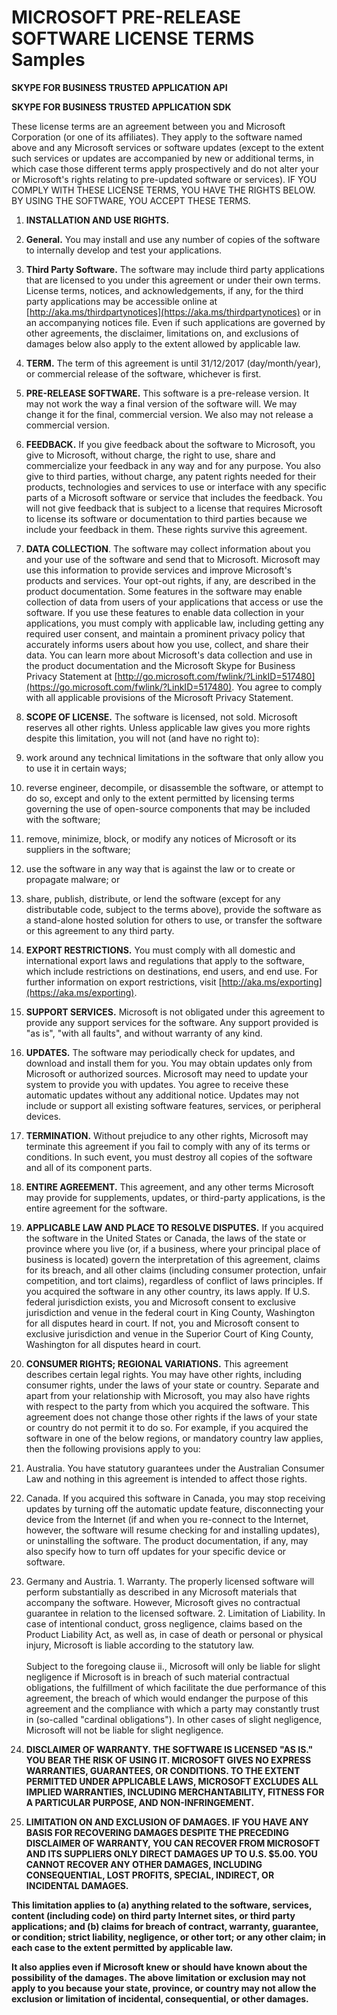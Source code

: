 # MICROSOFT PRE-RELEASE SOFTWARE LICENSE TERMS Samples

**SKYPE FOR BUSINESS TRUSTED APPLICATION API**

**SKYPE FOR BUSINESS TRUSTED APPLICATION SDK**

These license terms are an agreement between you and Microsoft Corporation (or one of its affiliates). They apply to the software named above and any Microsoft services or software updates (except to the extent such services or updates are accompanied by new or additional terms, in which case those different terms apply prospectively and do not alter your or Microsoft&#39;s rights relating to pre-updated software or services). IF YOU COMPLY WITH THESE LICENSE TERMS, YOU HAVE THE RIGHTS BELOW.  BY USING THE SOFTWARE, YOU ACCEPT THESE TERMS.

1. **INSTALLATION AND USE RIGHTS.**
  1. **General.** You may install and use any number of copies of the software to internally develop and test your applications.
  2. **Third Party Software.** The software may include third party applications that are licensed to you under this agreement or under their own terms. License terms, notices, and acknowledgements, if any, for the third party applications may be accessible online at [http://aka.ms/thirdpartynotices](https://aka.ms/thirdpartynotices) or in an accompanying notices file. Even if such applications are governed by other agreements, the disclaimer, limitations on, and exclusions of damages below also apply to the extent allowed by applicable law.
2. **TERM.** The term of this agreement is until 31/12/2017 (day/month/year), or commercial release of the software, whichever is first.
3. **PRE-RELEASE SOFTWARE.** This software is a pre-release version. It may not work the way a final version of the software will. We may change it for the final, commercial version. We also may not release a commercial version.
4. **FEEDBACK.** If you give feedback about the software to Microsoft, you give to Microsoft, without charge, the right to use, share and commercialize your feedback in any way and for any purpose. You also give to third parties, without charge, any patent rights needed for their products, technologies and services to use or interface with any specific parts of a Microsoft software or service that includes the feedback. You will not give feedback that is subject to a license that requires Microsoft to license its software or documentation to third parties because we include your feedback in them. These rights survive this agreement.
5. **DATA COLLECTION**. The software may collect information about you and your use of the software and send that to Microsoft. Microsoft may use this information to provide services and improve Microsoft&#39;s products and services. Your opt-out rights, if any, are described in the product documentation. Some features in the software may enable collection of data from users of your applications that access or use the software. If you use these features to enable data collection in your applications, you must comply with applicable law, including getting any required user consent, and maintain a prominent privacy policy that accurately informs users about how you use, collect, and share their data. You can learn more about Microsoft&#39;s data collection and use in the product documentation and the Microsoft Skype for Business Privacy Statement at [http://go.microsoft.com/fwlink/?LinkID=517480](https://go.microsoft.com/fwlink/?LinkID=517480). You agree to comply with all applicable provisions of the Microsoft Privacy Statement.
6. **SCOPE OF LICENSE.** The software is licensed, not sold. Microsoft reserves all other rights. Unless applicable law gives you more rights despite this limitation, you will not (and have no right to):
  1. work around any technical limitations in the software that only allow you to use it in certain ways;
  2. reverse engineer, decompile, or disassemble the software, or attempt to do so, except and only to the extent permitted by licensing terms governing the use of open-source components that may be included with the software;
  3. remove, minimize, block, or modify any notices of Microsoft or its suppliers in the software;
  4. use the software in any way that is against the law or to create or propagate malware; or
  5. share, publish, distribute, or lend the software (except for any distributable code, subject to the terms above), provide the software as a stand-alone hosted solution for others to use, or transfer the software or this agreement to any third party.
7. **EXPORT RESTRICTIONS.** You must comply with all domestic and international export laws and regulations that apply to the software, which include restrictions on destinations, end users, and end use. For further information on export restrictions, visit [http://aka.ms/exporting](https://aka.ms/exporting).
8. **SUPPORT SERVICES.** Microsoft is not obligated under this agreement to provide any support services for the software. Any support provided is &quot;as is&quot;, &quot;with all faults&quot;, and without warranty of any kind.
9. **UPDATES.** The software may periodically check for updates, and download and install them for you. You may obtain updates only from Microsoft or authorized sources. Microsoft may need to update your system to provide you with updates. You agree to receive these automatic updates without any additional notice. Updates may not include or support all existing software features, services, or peripheral devices.
10. **TERMINATION.** Without prejudice to any other rights, Microsoft may terminate this agreement if you fail to comply with any of its terms or conditions. In such event, you must destroy all copies of the software and all of its component parts.
11. **ENTIRE AGREEMENT.** This agreement, and any other terms Microsoft may provide for supplements, updates, or third-party applications, is the entire agreement for the software.
12. **APPLICABLE LAW AND PLACE TO RESOLVE DISPUTES.** If you acquired the software in the United States or Canada, the laws of the state or province where you live (or, if a business, where your principal place of business is located) govern the interpretation of this agreement, claims for its breach, and all other claims (including consumer protection, unfair competition, and tort claims), regardless of conflict of laws principles. If you acquired the software in any other country, its laws apply. If U.S. federal jurisdiction exists, you and Microsoft consent to exclusive jurisdiction and venue in the federal court in King County, Washington for all disputes heard in court. If not, you and Microsoft consent to exclusive jurisdiction and venue in the Superior Court of King County, Washington for all disputes heard in court.
13. **CONSUMER RIGHTS; REGIONAL VARIATIONS.** This agreement describes certain legal rights. You may have other rights, including consumer rights, under the laws of your state or country. Separate and apart from your relationship with Microsoft, you may also have rights with respect to the party from which you acquired the software. This agreement does not change those other rights if the laws of your state or country do not permit it to do so. For example, if you acquired the software in one of the below regions, or mandatory country law applies, then the following provisions apply to you:
  1. Australia. You have statutory guarantees under the Australian Consumer Law and nothing in this agreement is intended to affect those rights.
  2. Canada. If you acquired this software in Canada, you may stop receiving updates by turning off the automatic update feature, disconnecting your device from the Internet (if and when you re-connect to the Internet, however, the software will resume checking for and installing updates), or uninstalling the software. The product documentation, if any, may also specify how to turn off updates for your specific device or software.
  3. Germany and Austria.
    1. Warranty. The properly licensed software will perform substantially as described in any Microsoft materials that accompany the software. However, Microsoft gives no contractual guarantee in relation to the licensed software.
    2. Limitation of Liability. In case of intentional conduct, gross negligence, claims based on the Product Liability Act, as well as, in case of death or personal or physical injury, Microsoft is liable according to the statutory law.<br/><br/>Subject to the foregoing clause ii., Microsoft will only be liable for slight negligence if Microsoft is in breach of such material contractual obligations, the fulfillment of which facilitate the due performance of this agreement, the breach of which would endanger the purpose of this agreement and the compliance with which a party may constantly trust in (so-called &quot;cardinal obligations&quot;). In other cases of slight negligence, Microsoft will not be liable for slight negligence.

14. **DISCLAIMER OF WARRANTY. THE SOFTWARE IS LICENSED &quot;AS IS.&quot; YOU BEAR THE RISK OF USING IT. MICROSOFT GIVES NO EXPRESS WARRANTIES, GUARANTEES, OR CONDITIONS. TO THE EXTENT PERMITTED UNDER APPLICABLE LAWS, MICROSOFT EXCLUDES ALL IMPLIED WARRANTIES, INCLUDING MERCHANTABILITY, FITNESS FOR A PARTICULAR PURPOSE, AND NON-INFRINGEMENT.**
15. **LIMITATION ON AND EXCLUSION OF DAMAGES. IF YOU HAVE ANY BASIS FOR RECOVERING DAMAGES DESPITE THE PRECEDING DISCLAIMER OF WARRANTY, YOU CAN RECOVER FROM MICROSOFT AND ITS SUPPLIERS ONLY DIRECT DAMAGES UP TO U.S. $5.00. YOU CANNOT RECOVER ANY OTHER DAMAGES, INCLUDING CONSEQUENTIAL, LOST PROFITS, SPECIAL, INDIRECT, OR INCIDENTAL DAMAGES.**

**This limitation applies to (a) anything related to the software, services, content (including code) on third party Internet sites, or third party applications; and (b) claims for breach of contract, warranty, guarantee, or condition; strict liability, negligence, or other tort; or any other claim; in each case to the extent permitted by applicable law.**

**It also applies even if Microsoft knew or should have known about the possibility of the damages. The above limitation or exclusion may not apply to you because your state, province, or country may not allow the exclusion or limitation of incidental, consequential, or other damages.**
